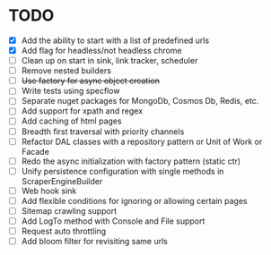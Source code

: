 ﻿# TODO

- [X] Add the ability to start with a list of predefined urls
- [X] Add flag for headless/not headless chrome
- [ ] Clean up on start in sink, link tracker, scheduler
- [ ] Remove nested builders
- [ ] ~~Use factory for async object creation~~
- [ ] Write tests using specflow
- [ ] Separate nuget packages for MongoDb, Cosmos Db, Redis, etc.
- [ ] Add support for xpath and regex
- [ ] Add caching of html pages
- [ ] Breadth first traversal with priority channels
- [ ] Refactor DAL classes with a repository pattern or Unit of Work or Facade
- [ ] Redo the async initialization with factory pattern (static ctr)
- [ ] Unify persistence configuration with single methods in ScraperEngineBuilder
- [ ] Web hook sink
- [ ] Add flexible conditions for ignoring or allowing certain pages
- [ ] Sitemap crawling support
- [ ] Add LogTo method with Console and File support
- [ ] Request auto throttling
- [ ] Add bloom filter for revisiting same urls  